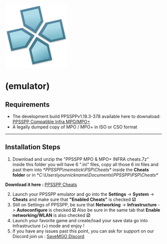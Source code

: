 ![PPSSPP Logo](../assets/PPSSPP_logo.png)
# (emulator)

## Requirements
- The development build PPSSPPv1.19.3-378 available here to downaload: [PPSSPP Compatible Infra MPO/MPO+](https://builds.ppsspp.org/builds/v1.19.3-378-g160a0ed675/PPSSPPSetup_v1.19.3-378-g160a0ed675.exe)
- A legally dumped copy of MPO / MPO+ in ISO or CSO format

---

## Installation Steps
1. Download and unzip the "PPSSPP MPO & MPO+ INFRA cheats.7z" inside this folder you will have 6 ".ini" files, copy all those 6 ini files and past them into **PPSSPP\memstick\PSP\Cheats\** inside the **Cheats folder** or in **C:\Users\yournickname\Documents\PPSSPP\PSP\Cheats\**

**Download it here :** [PPSSPP Cheats](https://github.com/snakeswiss/Tutorial-setting-up-MPO-MPO-Online/raw/main/assets/PPSSPP%20MPO%20%26%20MPO%2B%20INFRA%20cheats.7z)

2. Launch your PPSSPP emulator and go into the **Settings** -> **System** -> **Cheats** and make sure that **"Enabled Cheats"** is checked **☑**
3. Still on Settings of PPSSPP, be sure that **Networking** -> **Infrastructure** -> **Autoconfigure** is checked **☑** Also be sure in the same tab that **Enable networking/WLAN** is also checked **☑**
4. Launch your favorite game and create/load your save data go into Infrastructure (+) mode and enjoy !
5. If you have any issues past this point, you can ask for support on our Discord join us : [SaveMGO Discord](https://discord.gg/mgo2pc)
